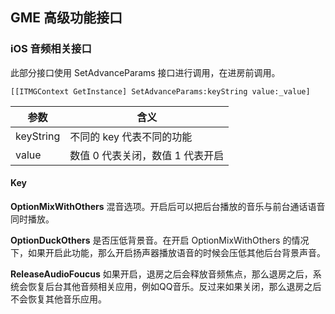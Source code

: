 ## GME 高级功能接口


### iOS 音频相关接口
此部分接口使用 SetAdvanceParams 接口进行调用，在进房前调用。 

```
[[ITMGContext GetInstance] SetAdvanceParams:keyString value:_value]
```

|参数|含义|
|----|----|
|keyString|不同的 key 代表不同的功能|
|value|数值 0 代表关闭，数值 1 代表开启|

#### Key 

**OptionMixWithOthers**
混音选项。开启后可以把后台播放的音乐与前台通话语音同时播放。


**OptionDuckOthers**
是否压低背景音。在开启 OptionMixWithOthers 的情况下，如果开启此功能，那么开启扬声器播放语音的时候会压低其他后台背景声音。

**ReleaseAudioFoucus**
如果开启，退房之后会释放音频焦点，那么退房之后，系统会恢复后台其他音频相关应用，例如QQ音乐。反过来如果关闭，那么退房之后不会恢复其他音乐应用。
